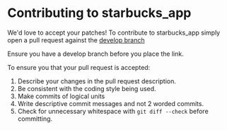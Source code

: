Contributing to starbucks_app
===

We'd love to accept your patches!
To contribute to starbucks_app simply open a pull request against the [develop branch](https://github.com/tamzi/starbucks_app/tree/develop)

Ensure you have a develop branch before you place the link.

To ensure you that your pull request is accepted:

1. Describe your changes in the pull request description.
2. Be consistent with the coding style being used.
3. Make commits of logical units
4. Write descriptive commit messages and not 2 worded commits.
5. Check for unnecessary whitespace with `git diff --check` before committing.
